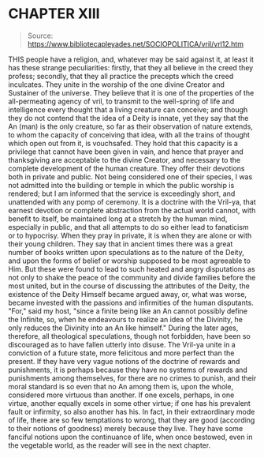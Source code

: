 # CHAPTER XIII

> Source: https://www.bibliotecapleyades.net/SOCIOPOLITICA/vril/vrl12.htm

THIS people have a religion, and, whatever may be said against it, at least it has these strange peculiarities: firstly, that they all believe in the creed they profess; secondly, that they all practice the precepts which the creed inculcates. They unite in the worship of the one divine Creator and Sustainer of the universe. They believe that it is one of the properties of the all-permeating agency of vril, to transmit to the well-spring of life and intelligence every thought that a living creature can conceive; and though they do not contend that the idea of a Deity is innate, yet they say that the An (man) is the only creature, so far as their observation of nature extends, to whom the capacity of conceiving that idea, with all the trains of thought which open out from it, is vouchsafed. They hold that this capacity is a privilege that cannot have been given in vain, and hence that prayer and thanksgiving are acceptable to the divine Creator, and necessary to the complete development of the human creature. They offer their devotions both in private and public. Not being considered one of their species, I was not admitted into the building or temple in which the public worship is rendered; but I am informed that the service is exceedingly short, and unattended with any pomp of ceremony. It is a doctrine with the Vril-ya, that earnest devotion or complete abstraction from the actual world cannot, with benefit to itself, be maintained long at a stretch by the human mind, especially in public, and that all attempts to do so either lead to fanaticism or to hypocrisy. When they pray in private, it is when they are alone or with their young children.
They say that in ancient times there was a great number of books written upon speculations as to the nature of the Deity, and upon the forms of belief or worship supposed to be most agreeable to Him. But these were found to lead to such heated and angry disputations as not only to shake the peace of the community and divide families before the most united, but in the course of discussing the attributes of the Deity, the existence of the Deity Himself became argued away, or, what was worse, became invested with the passions and infirmities of the human disputants. "For," said my host, "since a finite being like an An cannot possibly define the Infinite, so, when he endeavours to realize an idea of the Divinity, he only reduces the Divinity into an An like himself." During the later ages, therefore, all theological speculations, though not forbidden, have been so discouraged as to have fallen utterly into disuse.
The Vril-ya unite in a conviction of a future state, more felicitous and more perfect than the present. If they have very vague notions of the doctrine of rewards and punishments, it is perhaps because they have no systems of rewards and punishments among themselves, for there are no crimes to punish, and their moral standard is so even that no An among them is, upon the whole, considered more virtuous than another. If one excels, perhaps, in one virtue, another equally excels in some other virtue; if one has his prevalent fault or infirmity, so also another has his. In fact, in their extraordinary mode of life, there are so few temptations to wrong, that they are good (according to their notions of goodness) merely because they live. They have some fanciful notions upon the continuance of life, when once bestowed, even in the vegetable world, as the reader will see in the next chapter.
